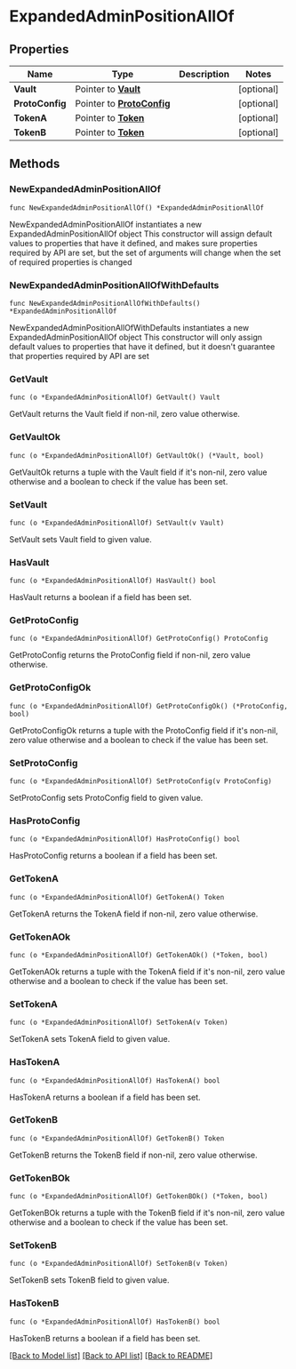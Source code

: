# ExpandedAdminPositionAllOf

## Properties

Name | Type | Description | Notes
------------ | ------------- | ------------- | -------------
**Vault** | Pointer to [**Vault**](Vault.md) |  | [optional] 
**ProtoConfig** | Pointer to [**ProtoConfig**](ProtoConfig.md) |  | [optional] 
**TokenA** | Pointer to [**Token**](Token.md) |  | [optional] 
**TokenB** | Pointer to [**Token**](Token.md) |  | [optional] 

## Methods

### NewExpandedAdminPositionAllOf

`func NewExpandedAdminPositionAllOf() *ExpandedAdminPositionAllOf`

NewExpandedAdminPositionAllOf instantiates a new ExpandedAdminPositionAllOf object
This constructor will assign default values to properties that have it defined,
and makes sure properties required by API are set, but the set of arguments
will change when the set of required properties is changed

### NewExpandedAdminPositionAllOfWithDefaults

`func NewExpandedAdminPositionAllOfWithDefaults() *ExpandedAdminPositionAllOf`

NewExpandedAdminPositionAllOfWithDefaults instantiates a new ExpandedAdminPositionAllOf object
This constructor will only assign default values to properties that have it defined,
but it doesn't guarantee that properties required by API are set

### GetVault

`func (o *ExpandedAdminPositionAllOf) GetVault() Vault`

GetVault returns the Vault field if non-nil, zero value otherwise.

### GetVaultOk

`func (o *ExpandedAdminPositionAllOf) GetVaultOk() (*Vault, bool)`

GetVaultOk returns a tuple with the Vault field if it's non-nil, zero value otherwise
and a boolean to check if the value has been set.

### SetVault

`func (o *ExpandedAdminPositionAllOf) SetVault(v Vault)`

SetVault sets Vault field to given value.

### HasVault

`func (o *ExpandedAdminPositionAllOf) HasVault() bool`

HasVault returns a boolean if a field has been set.

### GetProtoConfig

`func (o *ExpandedAdminPositionAllOf) GetProtoConfig() ProtoConfig`

GetProtoConfig returns the ProtoConfig field if non-nil, zero value otherwise.

### GetProtoConfigOk

`func (o *ExpandedAdminPositionAllOf) GetProtoConfigOk() (*ProtoConfig, bool)`

GetProtoConfigOk returns a tuple with the ProtoConfig field if it's non-nil, zero value otherwise
and a boolean to check if the value has been set.

### SetProtoConfig

`func (o *ExpandedAdminPositionAllOf) SetProtoConfig(v ProtoConfig)`

SetProtoConfig sets ProtoConfig field to given value.

### HasProtoConfig

`func (o *ExpandedAdminPositionAllOf) HasProtoConfig() bool`

HasProtoConfig returns a boolean if a field has been set.

### GetTokenA

`func (o *ExpandedAdminPositionAllOf) GetTokenA() Token`

GetTokenA returns the TokenA field if non-nil, zero value otherwise.

### GetTokenAOk

`func (o *ExpandedAdminPositionAllOf) GetTokenAOk() (*Token, bool)`

GetTokenAOk returns a tuple with the TokenA field if it's non-nil, zero value otherwise
and a boolean to check if the value has been set.

### SetTokenA

`func (o *ExpandedAdminPositionAllOf) SetTokenA(v Token)`

SetTokenA sets TokenA field to given value.

### HasTokenA

`func (o *ExpandedAdminPositionAllOf) HasTokenA() bool`

HasTokenA returns a boolean if a field has been set.

### GetTokenB

`func (o *ExpandedAdminPositionAllOf) GetTokenB() Token`

GetTokenB returns the TokenB field if non-nil, zero value otherwise.

### GetTokenBOk

`func (o *ExpandedAdminPositionAllOf) GetTokenBOk() (*Token, bool)`

GetTokenBOk returns a tuple with the TokenB field if it's non-nil, zero value otherwise
and a boolean to check if the value has been set.

### SetTokenB

`func (o *ExpandedAdminPositionAllOf) SetTokenB(v Token)`

SetTokenB sets TokenB field to given value.

### HasTokenB

`func (o *ExpandedAdminPositionAllOf) HasTokenB() bool`

HasTokenB returns a boolean if a field has been set.


[[Back to Model list]](../README.md#documentation-for-models) [[Back to API list]](../README.md#documentation-for-api-endpoints) [[Back to README]](../README.md)


